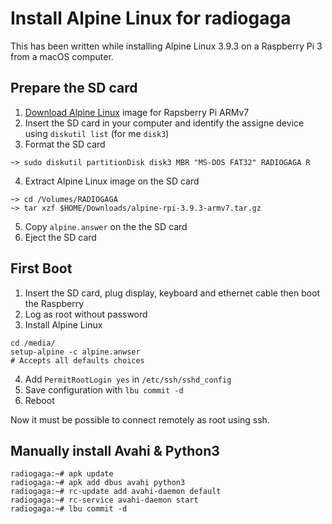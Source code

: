 # Install Alpine Linux for radiogaga

This has been written while installing Alpine Linux 3.9.3 on a Raspberry Pi 3 from a macOS computer.

## Prepare the SD card

1. [Download Alpine Linux](https://alpinelinux.org/downloads/) image for Rapsberry Pi ARMv7 
2. Insert the SD card in your computer and identify the assigne device using ```diskutil list``` (for me ```disk3```)
3. Format the SD card

```
~> sudo diskutil partitionDisk disk3 MBR "MS-DOS FAT32" RADIOGAGA R
```

4. Extract Alpine Linux image on the SD card

```
~> cd /Volumes/RADIOGAGA
~> tar xzf $HOME/Downloads/alpine-rpi-3.9.3-armv7.tar.gz
```

5. Copy ```alpine.answer``` on the the SD card
6. Eject the SD card

## First Boot

1. Insert the SD card, plug display, keyboard and ethernet cable then boot the Raspberry 
2. Log as root without password
3. Install Alpine Linux

```
cd /media/
setup-alpine -c alpine.anwser
# Accepts all defaults choices
```

4. Add ```PermitRootLogin yes``` in ```/etc/ssh/sshd_config```
5. Save configuration with ```lbu commit -d```
6. Reboot

Now it must be possible to connect remotely as root using ssh.

## Manually install Avahi & Python3

```
radiogaga:~# apk update
radiogaga:~# apk add dbus avahi python3
radiogaga:~# rc-update add avahi-daemon default
radiogaga:~# rc-service avahi-daemon start
radiogaga:~# lbu commit -d
```
